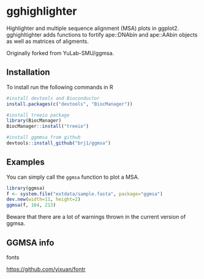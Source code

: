 # gghighlighter

Highlighter and multiple sequence alignment (MSA) plots in ggplot2. gghighltighter adds functions to fortify ape::DNAbin and ape::AAbin  objects as well as matrices of aligments.

Originally forked from YuLab-SMU/ggmsa.

## Installation

To install run the following commands in R

```r
#install devtools and Bioconductor
install.packages(c("devtools", "BiocManager"))

#install treeio package
library(BiocManager)
BiocManager::install("treeio")

#install ggmmsa from github
devtools::install_github("brj1/ggmsa")
```

## Examples

You can simply call the `ggmsa` function to plot a MSA.

```r
library(ggmsa)
f <- system.file("extdata/sample.fasta", package="ggmsa")
dev.new(width=11, height=2)
ggmsa(f, 164, 213)
```

Beware that there are a lot of warnings thrown in the current version of ggmsa.

## GGMSA info

fonts

<https://github.com/yixuan/fontr>
